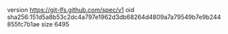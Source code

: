 version https://git-lfs.github.com/spec/v1
oid sha256:151d5a8b53c2dc4a797e1962d3db68264d4809a7a79549b7e9b244855fc7b1ae
size 6495

